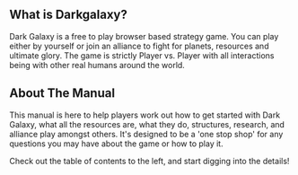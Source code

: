 ## What is Darkgalaxy?
Dark Galaxy is a free to play browser based strategy game. You can play either by yourself or join an alliance to fight for planets, resources and ultimate glory. The game is strictly Player vs. Player with all interactions being with other real humans around the world.

## About The Manual
This manual is here to help players work out how to get started with Dark Galaxy, what all the resources are, what they do, structures, research, and alliance play amongst others. It's designed to be a 'one stop shop' for any questions you may have about the game or how to play it.

Check out the table of contents to the left, and start digging into the details!

